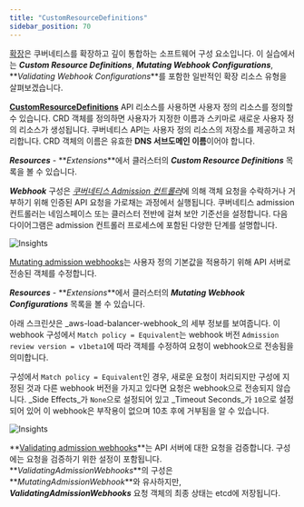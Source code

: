 ```yaml
---
title: "CustomResourceDefinitions"
sidebar_position: 70
---
```


[확장](https://kubernetes.io/docs/concepts/extend-kubernetes/)은 쿠버네티스를 확장하고 깊이 통합하는 소프트웨어 구성 요소입니다. 이 실습에서는 **_Custom Resource Definitions_**, **_Mutating Webhook Configurations_**, **_Validating Webhook Configurations_**를 포함한 일반적인 확장 리소스 유형을 살펴보겠습니다.

**[CustomResourceDefinitions](https://kubernetes.io/docs/concepts/extend-kubernetes/api-extension/custom-resources/#customresourcedefinitions)** API 리소스를 사용하면 사용자 정의 리소스를 정의할 수 있습니다. CRD 객체를 정의하면 사용자가 지정한 이름과 스키마로 새로운 사용자 정의 리소스가 생성됩니다. 쿠버네티스 API는 사용자 정의 리소스의 저장소를 제공하고 처리합니다. CRD 객체의 이름은 유효한 **DNS 서브도메인 이름**이어야 합니다.

**_Resources_** - **_Extensions_**에서 클러스터의 **_Custom Resource Definitions_** 목록을 볼 수 있습니다.

**_Webhook_** 구성은 [_쿠버네티스 Admission 컨트롤러_](https://kubernetes.io/blog/2019/03/21/a-guide-to-kubernetes-admission-controllers/)에 의해 객체 요청을 수락하거나 거부하기 위해 인증된 API 요청을 가로채는 과정에서 실행됩니다. 쿠버네티스 admission 컨트롤러는 네임스페이스 또는 클러스터 전반에 걸쳐 보안 기준선을 설정합니다. 다음 다이어그램은 admission 컨트롤러 프로세스에 포함된 다양한 단계를 설명합니다.

![Insights](/img/resource-view/ext-admincontroller.png)

[Mutating admission webhooks](https://kubernetes.io/docs/reference/access-authn-authz/admission-controllers/#mutatingadmissionwebhook)는 사용자 정의 기본값을 적용하기 위해 API 서버로 전송된 객체를 수정합니다.

**_Resources_** - **_Extensions_**에서 클러스터의 **_Mutating Webhook Configurations_** 목록을 볼 수 있습니다.

아래 스크린샷은 _aws-load-balancer-webhook_의 세부 정보를 보여줍니다. 이 webhook 구성에서 `Match policy = Equivalent`는 webhook 버전 `Admission review version = v1beta1`에 따라 객체를 수정하여 요청이 webhook으로 전송됨을 의미합니다.

구성에서 `Match policy = Equivalent`인 경우, 새로운 요청이 처리되지만 구성에 지정된 것과 다른 webhook 버전을 가지고 있다면 요청은 webhook으로 전송되지 않습니다. _Side Effects_가 `None`으로 설정되어 있고 _Timeout Seconds_가 `10`으로 설정되어 있어 이 webhook은 부작용이 없으며 10초 후에 거부됨을 알 수 있습니다.

![Insights](/img/resource-view/ext-mutatingwebhook-detail.jpg)

**[Validating admission webhooks](https://kubernetes.io/docs/reference/access-authn-authz/admission-controllers/#validatingadmissionwebhook)**는 API 서버에 대한 요청을 검증합니다. 구성에는 요청을 검증하기 위한 설정이 포함됩니다. **_ValidatingAdmissionWebhooks_**의 구성은 **_MutatingAdmissionWebhook_**와 유사하지만, **_ValidatingAdmissionWebhooks_** 요청 객체의 최종 상태는 etcd에 저장됩니다.